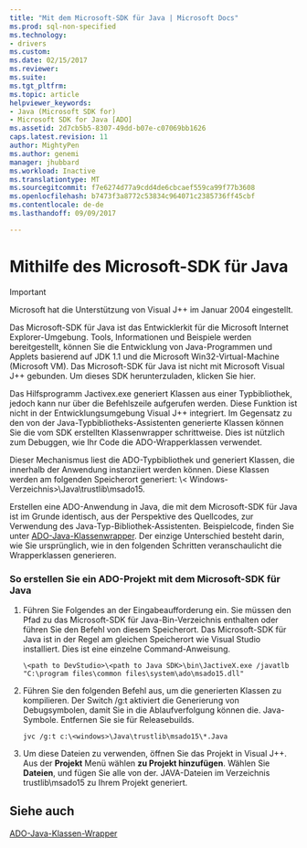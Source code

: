 ```yaml
---
title: "Mit dem Microsoft-SDK für Java | Microsoft Docs"
ms.prod: sql-non-specified
ms.technology:
- drivers
ms.custom: 
ms.date: 02/15/2017
ms.reviewer: 
ms.suite: 
ms.tgt_pltfrm: 
ms.topic: article
helpviewer_keywords:
- Java (Microsoft SDK for)
- Microsoft SDK for Java [ADO]
ms.assetid: 2d7cb5b5-8307-49dd-b07e-c07069bb1626
caps.latest.revision: 11
author: MightyPen
ms.author: genemi
manager: jhubbard
ms.workload: Inactive
ms.translationtype: MT
ms.sourcegitcommit: f7e6274d77a9cdd4de6cbcaef559ca99f77b3608
ms.openlocfilehash: b7473f3a8772c53834c964071c2385736ff45cbf
ms.contentlocale: de-de
ms.lasthandoff: 09/09/2017

---
```

# <a name="using-the-microsoft-sdk-for-java"></a>Mithilfe des Microsoft-SDK für Java

> [!IMPORTANT]
> Microsoft hat die Unterstützung von Visual J++ im Januar 2004 eingestellt.

Das Microsoft-SDK für Java ist das Entwicklerkit für die Microsoft Internet Explorer-Umgebung. Tools, Informationen und Beispiele werden bereitgestellt, können Sie die Entwicklung von Java-Programmen und Applets basierend auf JDK 1.1 und die Microsoft Win32-Virtual-Machine (Microsoft VM). Das Microsoft-SDK für Java ist nicht mit Microsoft Visual J++ gebunden. Um dieses SDK herunterzuladen, klicken Sie hier.  
  
 Das Hilfsprogramm Jactivex.exe generiert Klassen aus einer Typbibliothek, jedoch kann nur über die Befehlszeile aufgerufen werden. Diese Funktion ist nicht in der Entwicklungsumgebung Visual J++ integriert. Im Gegensatz zu den von der Java-Typbibliotheks-Assistenten generierte Klassen können Sie die vom SDK erstellten Klassenwrapper schrittweise. Dies ist nützlich zum Debuggen, wie Ihr Code die ADO-Wrapperklassen verwendet.  
  
 Dieser Mechanismus liest die ADO-Typbibliothek und generiert Klassen, die innerhalb der Anwendung instanziiert werden können. Diese Klassen werden am folgenden Speicherort generiert: \\< Windows-Verzeichnis\>\Java\trustlib\msado15.  
  
 Erstellen eine ADO-Anwendung in Java, die mit dem Microsoft-SDK für Java ist im Grunde identisch, aus der Perspektive des Quellcodes, zur Verwendung des Java-Typ-Bibliothek-Assistenten. Beispielcode, finden Sie unter [ADO-Java-Klassenwrapper](../../../ado/guide/appendixes/ado-java-class-wrappers.md). Der einzige Unterschied besteht darin, wie Sie ursprünglich, wie in den folgenden Schritten veranschaulicht die Wrapperklassen generieren.  
  
### <a name="to-create-an-ado-project-with-the-microsoft-sdk-for-java"></a>So erstellen Sie ein ADO-Projekt mit dem Microsoft-SDK für Java  
  
1.  Führen Sie Folgendes an der Eingabeaufforderung ein. Sie müssen den Pfad zu das Microsoft-SDK für Java-Bin-Verzeichnis enthalten oder führen Sie den Befehl von diesem Speicherort. Das Microsoft-SDK für Java ist in der Regel am gleichen Speicherort wie Visual Studio installiert. Dies ist eine einzelne Command-Anweisung.  
  
    ```  
    \<path to DevStudio>\<path to Java SDK>\bin\JactiveX.exe /javatlb "C:\program files\common files\system\ado\msado15.dll"  
    ```  
  
2.  Führen Sie den folgenden Befehl aus, um die generierten Klassen zu kompilieren. Der Switch /g:t aktiviert die Generierung von Debugsymbolen, damit Sie in die Ablaufverfolgung können die. Java-Symbole. Entfernen Sie sie für Releasebuilds.  
  
    ```  
    jvc /g:t c:\<windows>\Java\trustlib\msado15\*.Java  
    ```  
  
3.  Um diese Dateien zu verwenden, öffnen Sie das Projekt in Visual J++. Aus der **Projekt** Menü wählen **zu Projekt hinzufügen**. Wählen Sie **Dateien**, und fügen Sie alle von der. JAVA-Dateien im Verzeichnis trustlib\msado15 zu Ihrem Projekt generiert.  
  
## <a name="see-also"></a>Siehe auch  
 [ADO-Java-Klassen-Wrapper](../../../ado/guide/appendixes/ado-java-class-wrappers.md)   

